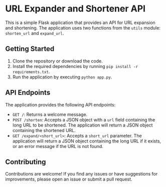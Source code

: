# URL Expander and Shortener API

This is a simple Flask application that provides an API for URL expansion and shortening. The application uses two functions from the `utils` module: `shorten_url` and `expand_url`.

## Getting Started

1. Clone the repository or download the code.
2. Install the required dependencies by running `pip install -r requirements.txt`.
3. Run the application by executing `python app.py`.

## API Endpoints

The application provides the following API endpoints:

- `GET /`: Returns a welcome message.
- `POST /shorten`: Accepts a JSON object with a `url` field containing the long URL to be shortened. The application will return a JSON object containing the shortened URL.
- `GET /expand/<short_url>`: Accepts a `short_url` parameter. The application will return a JSON object containing the long URL if it exists, or an error message if the URL is not found.

## Contributing

Contributions are welcome! If you find any issues or have suggestions for improvements, please open an issue or submit a pull request.